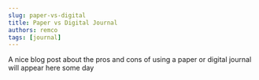 ```yaml
---
slug: paper-vs-digital
title: Paper vs Digital Journal
authors: remco
tags: [journal]
---
```


A nice blog post about the pros and cons of using a paper or digital journal will appear here some day